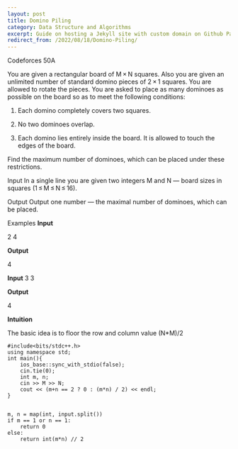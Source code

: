 ```yaml
---
layout: post
title: Domino Piling
category: Data Structure and Algorithms
excerpt: Guide on hosting a Jekyll site with custom domain on Github Pages.
redirect_from: /2022/08/18/Domino-Piling/
---
```

Codeforces 50A

You are given a rectangular board of M × N squares. Also you are given an unlimited number of standard domino pieces of 2 × 1 squares. You are allowed to rotate the pieces. You are asked to place as many dominoes as possible on the board so as to meet the following conditions:

1. Each domino completely covers two squares.

2. No two dominoes overlap.

3. Each domino lies entirely inside the board. It is allowed to touch the edges of the board.

Find the maximum number of dominoes, which can be placed under these restrictions.

Input
In a single line you are given two integers M and N — board sizes in squares (1 ≤ M ≤ N ≤ 16).

Output
Output one number — the maximal number of dominoes, which can be placed.

Examples
**Input**

2 4

**Output**

4

**Input**
3 3

**Output**

4


**Intuition**

The basic idea is to floor the row and column value
(N*M)/2

```C++:
#include<bits/stdc++.h>
using namespace std;
int main(){
    ios_base::sync_with_stdio(false);
    cin.tie(0);
    int m, n;
    cin >> M >> N;
    cout << (m+n == 2 ? 0 : (m*n) / 2) << endl;
}


```

```Python:
m, n = map(int, input.split())
if m == 1 or n == 1:
    return 0
else:
    return int(m*n) // 2

```
